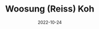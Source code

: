 ---
# Leave the homepage title empty to use the site title
title: "Woosung (Reiss) Koh"
date: 2022-10-24
type: landing

design:
  # Default section spacing
  spacing: "6rem"

sections:
  - block: resume-biography-3
    content:
      # Choose a user profile to display (a folder name within `content/authors/`)
      username: admin
      text: ""
      # Show a call-to-action button under your biography? (optional)
    design:
      css_class: dark
      background:
        color: black
        image:
          # Add your image background to `assets/media/`.
          filename: 
          filters:
            brightness: 1.0
          size: cover
          position: center
          parallax: false
  - block: collection
    content:
      title: 📚 Publications
      text: "*First Author(s), ^Advisor(s)"
      filters:
        folders:
          - publication
        exclude_featured: false
    design:
      view: citation
  - block: markdown
    content:
      title: '🧐 Currently Working On'
      subtitle: ''
      text: |-
        I am primarily working on methods to improve **Language Model Reasoning** and **Generalization**!
    design:
      columns: '1'
  - block: markdown
    content:
      title: '🌟 Why I Do Research'
      subtitle: ''
      text: |-
        Numerous experiences inspire me to do research. Here are two representative examples.

        **(1)** Out of the blue, at the beginning of the COVID-19 pandemic, I began suffering from chronic orofacial pain. It was excruciating pain, 24/7. I had to go to the emergency room twice and faced significant physio-psychological challenges. Despite consulting multiple major institutions and clinical departments, I was unable to receive a definitive diagnosis. 
        
        Naturally, I took matters into my own hands—I read numerous research papers and other online resources to try to find a diagnosis, while continuing to search for clinicians who could help me. Eventually, through numerous interventions, my chronic pain was (mostly) resolved after 1.5 years. I am happy to share that I now have it completely under control. In addition, most of my pain-induced psychological challenges have been fully resolved, and I believe I am now arguably healthier than ever before. 
        
        Through this journey, I came to realize that my well-being—and that of others—rests on the shoulders of technological advancement. I believe I wouldn’t be where I am today without the support of science and society, and it is my responsibility to give back what I have received.

        **(2)** During my mandatory national service (which lasted 21 months), I had the pleasure of working at a social welfare center. This period significantly overlapped with the chronic pain I described in **(1)**. Some of my time was spent with marginalized elderly individuals and those with physical or cognitive disabilities, but most of it was dedicated to working with primary school children.

        Among these children, there was one girl who had a developmental disability. Unfortunately, she struggled to socialize with her neurotypical peers and was sometimes excluded. Despite the senior caregivers’ best efforts, she continued to face difficulties thriving in that environment. Eventually, she transferred to a more specialized facility, though she would occasionally visit us.

        This experience of feeling helpless while caring for underprivileged individuals and groups inspires me to find ways to enrich and empower the lives of others. I believe that advancing science is one of the best ways I can make a meaningful, positive impact. I hope to see a future where humanity’s progress fosters wide-spread inclusiveness.
    design:
      columns: '1'

  - block: markdown
    content:
      title: '🌎 Background'
      subtitle: ''
      text: |-
        I was born in Seoul, Korea but lived abroad with my family during my grade-school years, attending numerous institutions such as the American International School of Dhaka (AISD) and ACS Jakarta. During my high-school years I was a semi-professional e-sports player where I assumed the in-game leader (IGL) position throughout. A well renowned teamate I shared a majority of my career with is *f0rsakeN*. I seldom participated in academic endevours during my middle- and high-school years, but the skills and values I have gained performing near the highest-level were far more valuable than anything regular schooling could have taught me. Notably: leadership, emotional intelligence, perfecting a craft to the frontier, and going beyond existing state-of-the-art. Near the end of my high-school years I realized that I would be rejected from relevant universities at this rate, and began studying. Since then, I have dedicated my life to academia. Regarding leisure, when I was younger, I played a lot of badminton and was fairly fluent in the clarinet. 
    design:
      columns: '1'

  # - block: markdown
  #   content:
  #     title: '🎨 Leisure and Hobbies'
  #     subtitle: ''
  #     text: |-
  #       🐹 First, I enjoy watching videos of cute animals. If you look at my *for you page* it is mostly guinea pigs, hamsters, rabbits, and so forth. Guinea pigs are my favorite! 🏋 A few times a week I go to the gym for weight training. When I was younger I played a lot of badminton, while dabbling with table tennis, tennis, soccer, swimming, and golf. 🛫 Occasionally, I like to travel around with friends and family! I have been to Korea, Japan (Osaka, Kyoto, Nara, Tokyo), Thailand (Bangkok), Indonesia (Jakarta, Bali), Malaysia (Kuala Lumpur, Genting Highlands), Singapore, Bangladesh (Dhaka, Cox's Bazar), Hong Kong, and Canada (Vancouver). 🥂 I typically do not drink — good white wine and champagne are exceptions. 🍣 I also love sea food — e.g. sushi/sashimi (tuna, salmon, uni, fish roe), abalone, crab. I especially love grilling fresh clams! 📺 I occasionally enjoy watching sit coms. 🎼 I usually am always listening to music. When I was younger I briefly played the clarinet, drums, piano, violin, and guitar (in that order of fluency).
  #   design:
  #     columns: '1'
---